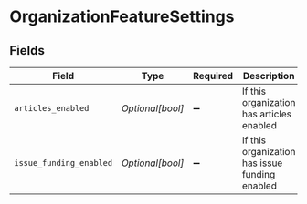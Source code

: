 # OrganizationFeatureSettings


## Fields

| Field                                          | Type                                           | Required                                       | Description                                    |
| ---------------------------------------------- | ---------------------------------------------- | ---------------------------------------------- | ---------------------------------------------- |
| `articles_enabled`                             | *Optional[bool]*                               | :heavy_minus_sign:                             | If this organization has articles enabled      |
| `issue_funding_enabled`                        | *Optional[bool]*                               | :heavy_minus_sign:                             | If this organization has issue funding enabled |